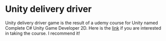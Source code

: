 # Unity delivery driver
Unity delivery driver game is the result of a udemy course for Unity named Complete C# Unity Game Developer 2D. Here is the [link](https://www.udemy.com/course/unitycourse/) 
if you are interested in taking the course. I recommend it!
